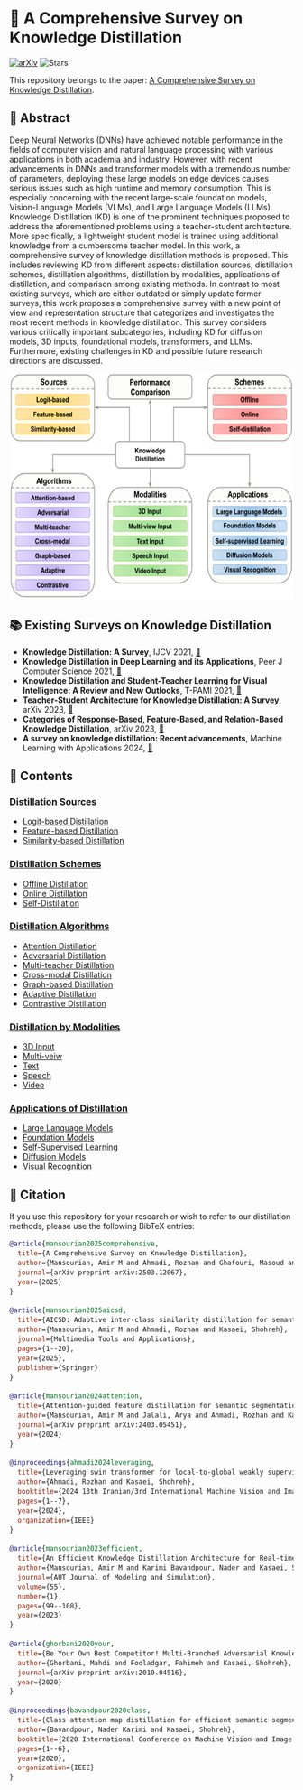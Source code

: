 # 🚀 A Comprehensive Survey on Knowledge Distillation
[![arXiv](https://img.shields.io/badge/arXiv-2503.12067-<COLOR>.svg)](https://arxiv.org/abs/2503.12067)
![Stars](https://img.shields.io/github/stars/IPL-sharif/KD_Survey?style=social)

This repository belongs to the paper: [A Comprehensive Survey on Knowledge Distillation]().

## 📝 Abstract
Deep Neural Networks (DNNs) have achieved notable performance in the fields of computer vision and natural language processing with various applications in both academia and industry. However, with recent advancements in DNNs and transformer models with a tremendous number of parameters, deploying these large models on edge devices causes serious issues such as high runtime and memory consumption. This is especially concerning with the recent large-scale foundation models, Vision-Language Models (VLMs), and Large Language Models (LLMs). Knowledge Distillation (KD) is one of the prominent techniques proposed to address the aforementioned problems using a teacher-student architecture. More specifically, a lightweight student model is trained using additional knowledge from a cumbersome teacher model. In this work, a comprehensive survey of knowledge distillation methods is proposed. This includes reviewing KD from different aspects: distillation sources, distillation schemes, distillation algorithms, distillation by modalities, applications of distillation, and comparison among existing methods. In contrast to most existing surveys, which are either outdated or simply update former surveys, this work proposes a comprehensive survey with a new point of view and representation structure  that categorizes and investigates the most recent methods in knowledge distillation. This survey considers various critically important subcategories, including KD for diffusion models, 3D inputs, foundational models, transformers, and LLMs. Furthermore, existing challenges in KD and possible future research directions are discussed.

<p align="center">
 <img src="https://raw.githubusercontent.com/IPL-sharif/KD_Survey/refs/heads/main/Figures/github_diagram.png"  width="600" height="400"/>
</p>


## 📚 Existing Surveys on Knowledge Distillation
- **Knowledge Distillation: A Survey**, IJCV 2021, [ :link: ](https://arxiv.org/abs/2006.05525)
- **Knowledge Distillation in Deep Learning and its Applications**, Peer J Computer Science 2021, [ :link: ](https://arxiv.org/abs/2007.09029)
- **Knowledge Distillation and Student-Teacher Learning for Visual Intelligence: A Review and New Outlooks**, T-PAMI 2021, [ :link: ](https://arxiv.org/abs/2004.05937)
- **Teacher-Student Architecture for Knowledge Distillation: A Survey**, arXiv 2023, [ :link: ](https://arxiv.org/abs/2308.04268)
- **Categories of Response-Based, Feature-Based, and Relation-Based Knowledge Distillation**, arXiv 2023, [ :link: ](https://arxiv.org/abs/2306.10687)
- **A survey on knowledge distillation: Recent advancements**, Machine Learning with Applications 2024, [ :link: ](https://www.sciencedirect.com/science/article/pii/S2666827024000811)


## 📑 Contents

### [Distillation Sources](Sources/)
- [Logit-based Distillation](Sources/README.md#Logit-based-Distillation)
- [Feature-based Distillation](Sources/README.md#Feature-based-Distillation)
- [Similarity-based Distillation](Sources/README.md#Similarity-based-Distillation)

### [Distillation Schemes](Schemes/)
- [Offline Distillation](Schemes/README.md#Offline-Distillation)
- [Online Distillation](Schemes/README.md#Online-Distillation)
- [Self-Distillation](Schemes/README.md#Self-Distillation)

### [Distillation Algorithms](Algorithms/)
- [Attention Distillation](Algorithms/README.md#Attention-Distillation)
- [Adversarial Distillation](Algorithms/README.md#Adversarial-Distillation)
- [Multi-teacher Distillation](Algorithms/README.md#Multi-teacher-Distillation)
- [Cross-modal Distillation](Algorithms/README.md#Cross-modal-Distillation)
- [Graph-based Distillation](Algorithms/README.md#Graph-based-Distillation)
- [Adaptive Distillation](Algorithms/README.md#Adaptive-Distillation)
- [Contrastive Distillation](Algorithms/README.md#Contrastive-Distillation)

### [Distillation by Modolities](Modalities/)
- [3D Input](Modalities/README.md#3d-input)
- [Multi-veiw](Modalities/README.md#multi-view)
- [Text](Modalities/README.md#text)
- [Speech](Modalities/README.md#speech)
- [Video](Modalities/README.md#video)


### [Applications of Distillation](Applications/)
- [Large Language Models](Applications/README.md#Self-Supervised-Learning)
- [Foundation Models](Applications/README.md#foundation-models)
- [Self-Supervised Learning](Applications/README.md#Large-Language-Models)
- [Diffusion Models](Applications/README.md#diffusion-models)
- [Visual Recognition](Applications/README.md#knowledge-distillation-in-visual-recognition)

## 📜 Citation
If you use this repository for your research or wish to refer to our distillation methods, please use the following BibTeX entries:
```bibtex
@article{mansourian2025comprehensive,
  title={A Comprehensive Survey on Knowledge Distillation},
  author={Mansourian, Amir M and Ahmadi, Rozhan and Ghafouri, Masoud and Babaei, Amir Mohammad and Golezani, Elaheh Badali and Ghamchi, Zeynab Yasamani and Ramezanian, Vida and Taherian, Alireza and Dinashi, Kimia and Miri, Amirali and Kasaei, Shohreh},
  journal={arXiv preprint arXiv:2503.12067},
  year={2025}
}

@article{mansourian2025aicsd,
  title={AICSD: Adaptive inter-class similarity distillation for semantic segmentation},
  author={Mansourian, Amir M and Ahmadi, Rozhan and Kasaei, Shohreh},
  journal={Multimedia Tools and Applications},
  pages={1--20},
  year={2025},
  publisher={Springer}
}

@article{mansourian2024attention,
  title={Attention-guided feature distillation for semantic segmentation},
  author={Mansourian, Amir M and Jalali, Arya and Ahmadi, Rozhan and Kasaei, Shohreh},
  journal={arXiv preprint arXiv:2403.05451},
  year={2024}
}

@inproceedings{ahmadi2024leveraging,
  title={Leveraging swin transformer for local-to-global weakly supervised semantic segmentation},
  author={Ahmadi, Rozhan and Kasaei, Shohreh},
  booktitle={2024 13th Iranian/3rd International Machine Vision and Image Processing Conference (MVIP)},
  pages={1--7},
  year={2024},
  organization={IEEE}
}

@article{mansourian2023efficient,
  title={An Efficient Knowledge Distillation Architecture for Real-time Semantic Segmentation},
  author={Mansourian, Amir M and Karimi Bavandpour, Nader and Kasaei, Shohreh},
  journal={AUT Journal of Modeling and Simulation},
  volume={55},
  number={1},
  pages={99--108},
  year={2023}
}

@article{ghorbani2020your,
  title={Be Your Own Best Competitor! Multi-Branched Adversarial Knowledge Transfer},
  author={Ghorbani, Mahdi and Fooladgar, Fahimeh and Kasaei, Shohreh},
  journal={arXiv preprint arXiv:2010.04516},
  year={2020}
}

@inproceedings{bavandpour2020class,
  title={Class attention map distillation for efficient semantic segmentation},
  author={Bavandpour, Nader Karimi and Kasaei, Shohreh},
  booktitle={2020 International Conference on Machine Vision and Image Processing (MVIP)},
  pages={1--6},
  year={2020},
  organization={IEEE}
}

```
